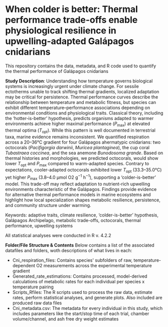 # When colder is better: Thermal performance trade-offs enable physiological resilience in upwelling-adapted Galápagos cnidarians
This repository contains the data, metadata, and R code used to quantify the thermal performance of Galápagos cnidarians

**Study Description**: Understanding how temperature governs biological systems is increasingly urgent under climate change. For sessile ectotherms unable to track shifting thermal gradients, localized adaptation may be critical for persistence. Thermal performance curves describe the relationship between temperature and metabolic fitness, but species can exhibit different temperature–performance associations depending on environmental conditions and physiological traits. Classical theory, including the ‘hotter-is-better’ hypothesis, predicts organisms adapted to warmer environments achieve higher maximal performance (*P*<sub>max</sub>) at elevated thermal optima (*T*<sub>opt</sub>). While this pattern is well documented in terrestrial taxa, marine evidence remains inconsistent. We quantified respiration across a 20–36°C gradient for four Galápagos ahermatypic cnidarians: two octocorals (*Pacifigorgia* *darwinii*, *Muricea* *plantaginea*), the cup coral *Tubastraea* *coccinea*, and the sea anemone *Bunodosoma* *grande*. Based on thermal histories and morphologies, we predicted octocorals, would show lower *T*<sub>opt</sub> and *P*<sub>max</sub> compared to warm-adapted species. Contrary to expectations, cooler-adapted octocorals exhibited lower *T*<sub>opt</sub> (33.3–35.0°C) yet higher *P*<sub>max</sub> (3.8–4.0 μmol O2 g<sup>−1</sup> h<sup>−1</sup>), supporting a ‘colder-is-better’ model. This trade-off may reflect adaptation to nutrient-rich upwelling environments characteristic of the Galápagos. Findings provide evidence for alternative thermal performance models in marine ecosystems and highlight how local specialization shapes metabolic resilience, persistence, and community structure under warming. 

Keywords: adaptive traits, climate resilience, ‘colder-is-better’ hypothesis, Galápagos Archipelago, metabolic trade-offs, octocorals, thermal performance, upwelling systems

All statistical analyses were conducted in R v. 4.2.2

**Folder/File Structure & Contents**
Below contains a list of the associated datafiles and folders, woth descriptions of what lives in each:

- Cni_respiration_files: Contains species' subfolders of raw, temperature-dependent O2 measurements across the experimental temperature gradient
- Generated_rate_estimations: Contains processed, model-derived calculations of metabolic rates for each individual per species x temperature pairing
- Scripts_Rfiles: The R scripts used to process the raw data, estimate rates, perform statistical analyses, and generate plots. Also included are produced raw data files
- Cni_metadata.csv: The metadata for every individual in this study, which includes parameters like the start/stop time of each trial, chamber volume/channel, and ash free dry weight estimates




